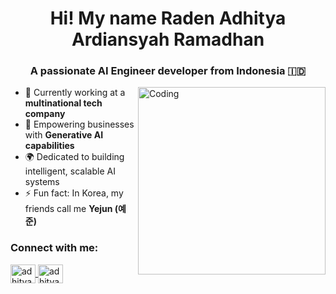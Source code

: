 <h1 align="center">Hi! My name Raden <b>Adhit</b>ya Ardiansyah Ramadhan</h1>
<h3 align="center">A passionate AI Engineer developer from Indonesia 🇮🇩</h3>
<img align="right" alt="Coding" width="300" src="https://miro.medium.com/max/1360/1*nWQ_U5NKEfNeGCTfh_2-Mw.gif">

- 🔭 Currently working at a **multinational tech company**  
- 🤖 Empowering businesses with **Generative AI capabilities**  
- 🌍 Dedicated to building intelligent, scalable AI systems  
- ⚡ Fun fact: In Korea, my friends call me **Yejun (예준)** 

<h3 align="left">Connect with me:</h3>
<p align="left">
  <a href="https://adhityaraar.github.io/" target="_blank">
    <img align="center" src="https://img.icons8.com/fluency/48/domain.png" alt="adhityaraar.github.io" height="30" width="40" />
  </a>
  <a href="https://linkedin.com/in/adhityaraar" target="_blank">
    <img align="center" src="https://raw.githubusercontent.com/rahuldkjain/github-profile-readme-generator/master/src/images/icons/Social/linked-in-alt.svg" alt="adhityaraar" height="30" width="40" />
  </a>
</p>
